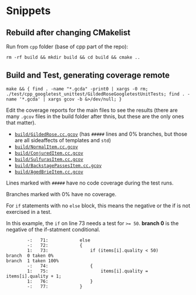 # Snippets

## Rebuild after changing CMakelist

Run from `cpp` folder (base of cpp part of the repo):
```shell
rm -rf build && mkdir build && cd build && cmake ..
```


## Build and Test, generating coverage remote

```shell
make && { find . -name "*.gcda" -print0 | xargs -0 rm; ./test/cpp_googletest_unittest/GildedRoseGoogletestUnitTests; find . -name '*.gcda' | xargs gcov -b &>/dev/null; }
```

Edit the coverage reports for the main files to see the results (there are many `.gcov` files in the build folder after thnis, but these are the only ones that matter).

* [`build/GildedRose.cc.gcov`](./build/GildedRose.cc.gcov) (has `#####` lines and 0% branches, but those are all sideaffects of templates and `std`)
* [`build/NormalItem.cc.gcov`](./build/NormalItem.cc.gcov)
* [`build/ConjuredItem.cc.gcov`](./build/ConjuredItem.cc.gcov)
* [`build/SulfurasItem.cc.gcov`](./build/SulfurasItem.cc.gcov)
* [`build/BackstagePassesItem.cc.gcov`](./build/BackstagePassesItem.cc.gcov)
* [`build/AgedBrieItem.cc.gcov`](./build/AgedBrieItem.cc.gcov)

Lines marked with `#####` have no code coverage during the test runs.

Branches marked with 0% have no coverage.

For `if` statements with no `else` block, this means the negative or the if is not exercised in a test.

In this example, the `if` on line 73 needs a test for `>= 50`. **branch 0** is the negative of the if-statment conditional.

```
        -:   71:            else
        -:   72:            {
        1:   73:                if (items[i].quality < 50)
branch  0 taken 0%
branch  1 taken 100%
        -:   74:                {
        1:   75:                    items[i].quality = items[i].quality + 1;
        1:   76:                }
        -:   77:            }
```
